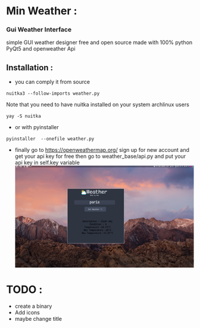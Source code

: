 # Min Weather :



### Gui Weather Interface
simple GUI weather designer free and open source made with 100% python PyQt5 and openweather Api


## Installation :
+ you can comply it from source 
```
nuitka3 --follow-imports weather.py
```
Note that you need to have nuitka installed on your system 
archlinux users 
```
yay -S nuitka
```

+ or with pyinstaller 
```
pyinstaller  --onefile weather.py
```
+ finally go to https://openweathermap.org/ sign up for new account and get your api key for free then go to weather_base/api.py and put your api key in self.key variable
![Alt text](assests/screen_weather.png "Title")



# TODO :



+ create a binary
+ Add icons
+ maybe change title

